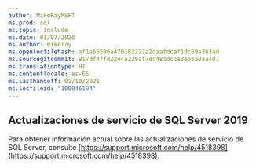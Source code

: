 ```yaml
---
author: MikeRayMSFT
ms.prod: sql
ms.topic: include
ms.date: 01/07/2020
ms.author: mikeray
ms.openlocfilehash: af1e66596a470182227a2daafdcaf1dc59a363ad
ms.sourcegitcommit: 917df4ffd22e4a229af7dc481dcce3ebba0aa4d7
ms.translationtype: HT
ms.contentlocale: es-ES
ms.lasthandoff: 02/10/2021
ms.locfileid: "100046194"
---
```

## <a name="sql-server-2019-servicing-updates"></a>Actualizaciones de servicio de SQL Server 2019

Para obtener información actual sobre las actualizaciones de servicio de SQL Server, consulte [https://support.microsoft.com/help/4518398](https://support.microsoft.com/help/4518398).
